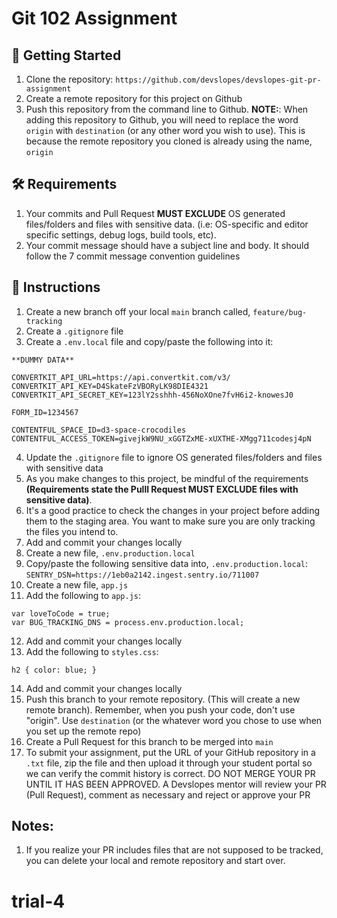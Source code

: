 # Git 102 Assignment

## 📣 Getting Started

1. Clone the repository: `https://github.com/devslopes/devslopes-git-pr-assignment`
2. Create a remote repository for this project on Github
3. Push this repository from the command line to Github.
   **NOTE:**: When adding this repository to Github, you will need to replace the word `origin` with `destination` (or any other word you wish to use). This is because the remote repository you cloned is already using the name, `origin`


## 🛠 Requirements

1. Your commits and Pull Request **MUST EXCLUDE** OS generated files/folders and files with sensitive data. (i.e: OS-specific and editor specific settings, debug logs, build tools, etc).
2. Your commit message should have a subject line and body. It should follow the 7 commit message convention guidelines

## 📝 Instructions
1. Create a new branch off your local `main` branch called, `feature/bug-tracking`
2. Create a `.gitignore` file
3. Create a `.env.local` file and copy/paste the following into it:

```
**DUMMY DATA**

CONVERTKIT_API_URL=https://api.convertkit.com/v3/
CONVERTKIT_API_KEY=D4SkateFzVBORyLK98DIE4321
CONVERTKIT_API_SECRET_KEY=123lY2sshhh-456NoXOne7fvH6i2-knowesJ0

FORM_ID=1234567

CONTENTFUL_SPACE_ID=d3-space-crocodiles
CONTENTFUL_ACCESS_TOKEN=givejkW9NU_xGGTZxME-xUXTHE-XMgg711codesj4pN
```

4. Update the `.gitignore` file to ignore OS generated files/folders and files with sensitive data
5. As you make changes to this project, be mindful of the requirements **(Requirements state the Pulll Request MUST EXCLUDE files with sensitive data)**.
6. It's a good practice to check the changes in your project before adding them to the staging area. You want to make sure you are only tracking the files you intend to.
7. Add and commit your changes locally
8. Create a new file, `.env.production.local`
9. Copy/paste the following sensitive data into, `.env.production.local`:
   `SENTRY_DSN=https://1eb0a2142.ingest.sentry.io/711007`
10. Create a new file, `app.js`
11. Add the following to `app.js`:

```
var loveToCode = true;
var BUG_TRACKING_DNS = process.env.production.local;
```

12. Add and commit your changes locally
13. Add the following to `styles.css`:

```
h2 { color: blue; }
```

14. Add and commit your changes locally
15. Push this branch to your remote repository. (This will create a new remote branch). Remember, when you push your code, don't use "origin". Use `destination` (or the whatever word you chose to use when you set up the remote repo)
16. Create a Pull Request for this branch to be merged into `main`
17. To submit your assignment, put the URL of your GitHub repository in a `.txt` file, zip the file and then upload it through your student portal so we can verify the commit history is correct. DO NOT MERGE YOUR PR UNTIL IT HAS BEEN APPROVED. A Devslopes mentor will review your PR (Pull Request), comment as necessary and reject or approve your PR


## Notes:
1. If you realize your PR includes files that are not supposed to be tracked, you can delete your local and remote repository and start over.
# trial-4
